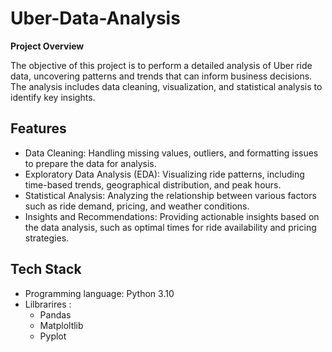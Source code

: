 # Uber-Data-Analysis

**Project Overview**

The objective of this project is to perform a detailed analysis of Uber ride data, uncovering patterns and trends that can inform business decisions. The analysis includes data cleaning, visualization, and statistical analysis to identify key insights.

## Features
- Data Cleaning: Handling missing values, outliers, and formatting issues to prepare the data for analysis.
- Exploratory Data Analysis (EDA): Visualizing ride patterns, including time-based trends, geographical distribution, and peak hours.
- Statistical Analysis: Analyzing the relationship between various factors such as ride demand, pricing, and weather conditions.
- Insights and Recommendations: Providing actionable insights based on the data analysis, such as optimal times for ride availability and pricing strategies.

## Tech Stack
- Programming language: Python 3.10
- Lilbrarires :
    - Pandas 
    - Matploltlib
    - Pyplot

